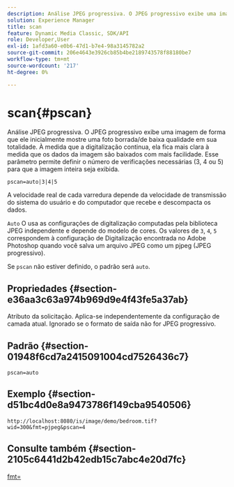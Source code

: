 ```yaml
---
description: Análise JPEG progressiva. O JPEG progressivo exibe uma imagem de forma que ele inicialmente mostre uma foto borrada/de baixa qualidade em sua totalidade. À medida que a digitalização continua, ela fica mais clara à medida que os dados da imagem são baixados com mais facilidade. Esse parâmetro permite definir o número de verificações necessárias (3, 4 ou 5) para que a imagem inteira seja exibida.
solution: Experience Manager
title: scan
feature: Dynamic Media Classic, SDK/API
role: Developer,User
exl-id: 1afd3a60-e0b6-47d1-b7e4-98a3145782a2
source-git-commit: 206e4643e3926cb85b4be2189743578f88180be7
workflow-type: tm+mt
source-wordcount: '217'
ht-degree: 0%

---
```


# scan{#pscan}

Análise JPEG progressiva. O JPEG progressivo exibe uma imagem de forma que ele inicialmente mostre uma foto borrada/de baixa qualidade em sua totalidade. À medida que a digitalização continua, ela fica mais clara à medida que os dados da imagem são baixados com mais facilidade. Esse parâmetro permite definir o número de verificações necessárias (3, 4 ou 5) para que a imagem inteira seja exibida.

`pscan=auto|3|4|5`

A velocidade real de cada varredura depende da velocidade de transmissão do sistema do usuário e do computador que recebe e descompacta os dados.

`Auto` O usa as configurações de digitalização computadas pela biblioteca JPEG independente e depende do modelo de cores. Os valores de `3`, `4`, `5` correspondem à configuração de Digitalização encontrada no Adobe Photoshop quando você salva um arquivo JPEG como um pjpeg (JPEG progressivo).

Se `pscan` não estiver definido, o padrão será `auto`.

## Propriedades {#section-e36aa3c63a974b969d9e4f43fe5a37ab}

Atributo da solicitação. Aplica-se independentemente da configuração de camada atual. Ignorado se o formato de saída não for JPEG progressivo.

## Padrão {#section-01948f6cd7a2415091004cd7526436c7}

`pscan=auto`

## Exemplo {#section-d51bc4d0e8a9473786f149cba9540506}

`http://localhost:8080/is/image/demo/bedroom.tif?wid=300&fmt=pjpeg&pscan=4`

## Consulte também {#section-2105c6441d2b42edb15c7abc4e20d7fc}

[fmt=](../../../../../is-api/http-ref/image-serving-api-ref/c-http-protocol-reference/c-command-reference/r-is-http-fmt.md#reference-cdf10043423b45ba9fe15157fb3ae37a)
